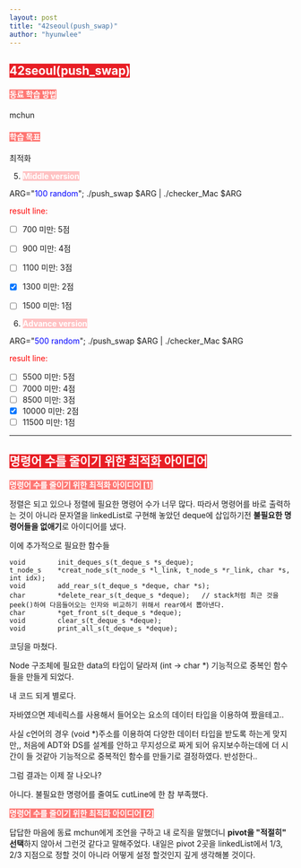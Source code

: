 ```yaml
---
layout: post
title: "42seoul(push_swap)"
author: "hyunwlee"
---
```


## <span style="background-color:#E81E25; color:white">42seoul(push_swap)</span>

#### <span style="background-color:#FE7773; color:white">동료 학습 방법</span>

mchun

#### <span style="background-color:#FE7773; color:white">학습 목표</span>

최적화

5. <span style="background-color:#FFC2C3; color:white"><strong>Middle version</strong></span>

ARG="<span style="color:blue">100 random</span>"; ./push_swap $ARG | ./checker_Mac $ARG 

<span style="color:red">result line: </span>

- [ ] 700 미만: 5점

- [ ] 900 미만: 4점
- [ ] 1100 미만: 3점
- [x] 1300 미만: 2점
- [ ] 1500 미만: 1점

6. <strong><span style="background-color:#FFC2C3; color:white"><strong>Advance version</strong></span></strong>

ARG="<span style="color:blue">500 random</span>"; ./push_swap $ARG | ./checker_Mac $ARG 

<span style="color:red">result line: </span>

- [ ] 5500 미만: 5점
- [ ] 7000 미만: 4점
- [ ] 8500 미만: 3점
- [x] 10000 미만: 2점
- [ ] 11500 미만: 1점

---

## <span style="background-color:#E81E25; color:white">명령어 수를 줄이기 위한 최적화 아이디어</span>

<span style="background-color:#FE7773; color:white"><strong>명령어 수를 줄이기 위한 최적화 아이디어 [1]</strong></span>

정렬은 되고 있으나 정렬에 필요한 명령어 수가 너무 많다. 따라서 명령어를 바로 출력하는 것이 아니라 문자열을 linkedList로 구현해 놓았던 deque에 삽입하기전 <strong>불필요한 명령어들을 없애기</strong>로 아이디어를 냈다.

<script src="https://gist.github.com/hyunwlee-dev/8bcf0e7a88484de5d3c5cdef6b08cd01.js"></script>

이에 추가적으로 필요한 함수들

```
void        init_deques_s(t_deque_s *s_deque);
t_node_s    *creat_node_s(t_node_s *l_link, t_node_s *r_link, char *s, int idx);
void        add_rear_s(t_deque_s *deque, char *s);
char        *delete_rear_s(t_deque_s *deque);	// stack처럼 최근 것을 peek()하여 다음들어오는 인자와 비교하기 위해서 rear에서 뽑아낸다.
char        *get_front_s(t_deque_s *deque);
void        clear_s(t_deque_s *deque);
void        print_all_s(t_deque_s *deque);
```

코딩을 마쳤다.  

Node 구조체에 필요한 data의 타입이 달라져 (int -> char *) 기능적으로 중복인 함수들을 만들게 되었다. 

내 코드 되게 별로다. 

자바였으면 제네릭스를 사용해서 들어오는 요소의 데이터 타입을 이용하여 짰을테고..

사실 c언어의 경우 (void *)주소를 이용하여 다양한 데이터 타입을 받도록 하는게 맞지만,, 처음에 ADT와 DS를 설계를 안하고 무지성으로 짜게 되어 유지보수하는데에 더 시간이 들 것같아 기능적으로 중복적인 함수를 만들기로 결정하였다. 반성한다..



그럼 결과는 이제 잘 나오나?

아니다. 불필요한 명령어를 줄여도 cutLine에 한 참 부족했다.

<span style="background-color:#FE7773; color:white"><strong>명령어 수를 줄이기 위한 최적화 아이디어 [2]</strong></span>

답답한 마음에 동료 mchun에게 조언을 구하고 내 로직을 말했더니 <strong>pivot을 "적절히" 선택</strong>하지 않아서 그런것 같다고 말해주었다. 내일은 pivot 2곳을 linkedList에서 1/3, 2/3 지점으로 정할 것이 아니라 어떻게 설정 할것인지 깊게 생각해볼 것이다.

